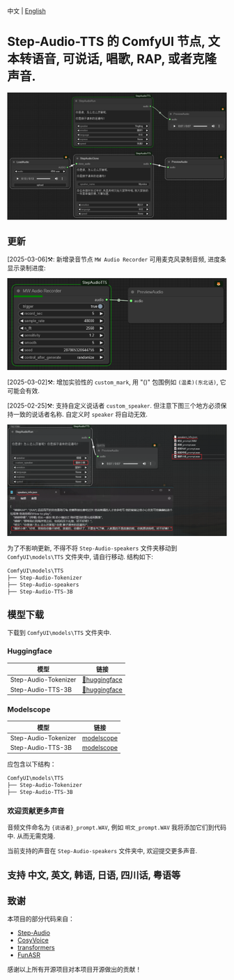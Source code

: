中文 | [English](README-en.md)

# Step-Audio-TTS 的 ComfyUI 节点, 文本转语音, 可说话, 唱歌, RAP, 或者克隆声音.

![](https://github.com/billwuhao/ComfyUI_StepAudioTTS/blob/master/assets/2025-02-21_05-34-25.png)

## 更新

[2025-03-06]⚒️: 新增录音节点 `MW Audio Recorder` 可用麦克风录制音频, 进度条显示录制进度:

![](https://github.com/billwuhao/ComfyUI_StepAudioTTS/blob/master/assets/2025-03-06_21-29-09.png)

[2025-03-02]⚒️: 增加实验性的 `custom_mark`, 用 "()" 包围例如 `(温柔)(东北话)`, 它可能会有效.

[2025-02-25]⚒️: 支持自定义说话者 `custom_speaker`. 但注意下图三个地方必须保持一致的说话者名称. 自定义时 `speaker` 将自动无效.

![](https://github.com/billwuhao/ComfyUI_StepAudioTTS/blob/master/assets/2025-02-25_20-21-22.png)

为了不影响更新, 不得不将 `Step-Audio-speakers` 文件夹移动到 `ComfyUI\models\TTS` 文件夹中, 请自行移动. 结构如下:

```
ComfyUI\models\TTS
├── Step-Audio-Tokenizer
├── Step-Audio-speakers
├── Step-Audio-TTS-3B
```

## 模型下载

下载到 `ComfyUI\models\TTS` 文件夹中.

### Huggingface
| 模型   | 链接   |
|-------|-------|
| Step-Audio-Tokenizer | [🤗huggingface](https://huggingface.co/stepfun-ai/Step-Audio-Tokenizer) |
| Step-Audio-TTS-3B | [🤗huggingface](https://huggingface.co/stepfun-ai/Step-Audio-TTS-3B) |

### Modelscope
| 模型   | 链接   |
|-------|-------|
| Step-Audio-Tokenizer | [modelscope](https://modelscope.cn/models/stepfun-ai/Step-Audio-Tokenizer) |
| Step-Audio-TTS-3B | [modelscope](https://modelscope.cn/models/stepfun-ai/Step-Audio-TTS-3B) |

应包含以下结构：
```
ComfyUI\models\TTS
├── Step-Audio-Tokenizer
├── Step-Audio-TTS-3B
```

### 欢迎贡献更多声音

音频文件命名为 `{说话者}_prompt.WAV`, 例如 `明文_prompt.WAV` 我将添加它们到代码中. 从而无需克隆.

当前支持的声音在 `Step-Audio-speakers` 文件夹中, 欢迎提交更多声音.


## 支持 中文, 英文, 韩语, 日语, 四川话, 粤语等

## 致谢

本项目的部分代码来自：
* [Step-Audio](https://github.com/stepfun-ai/Step-Audio)
* [CosyVoice](https://github.com/FunAudioLLM/CosyVoice)
* [transformers](https://github.com/huggingface/transformers)
* [FunASR](https://github.com/modelscope/FunASR)

感谢以上所有开源项目对本项目开源做出的贡献！